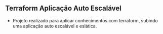 ## Terraform Aplicação Auto Escalável

- Projeto realizado para aplicar conhecimentos com terraform, subindo uma aplicação auto escalável e eslática.